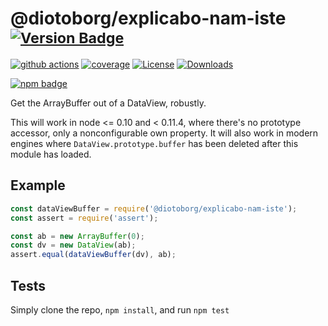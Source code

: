 # @diotoborg/explicabo-nam-iste <sup>[![Version Badge][npm-version-svg]][package-url]</sup>

[![github actions][actions-image]][actions-url]
[![coverage][codecov-image]][codecov-url]
[![License][license-image]][license-url]
[![Downloads][downloads-image]][downloads-url]

[![npm badge][npm-badge-png]][package-url]

Get the ArrayBuffer out of a DataView, robustly.

This will work in node <= 0.10 and < 0.11.4, where there's no prototype accessor, only a nonconfigurable own property.
It will also work in modern engines where `DataView.prototype.buffer` has been deleted after this module has loaded.

## Example

```js
const dataViewBuffer = require('@diotoborg/explicabo-nam-iste');
const assert = require('assert');

const ab = new ArrayBuffer(0);
const dv = new DataView(ab);
assert.equal(dataViewBuffer(dv), ab);
```

## Tests
Simply clone the repo, `npm install`, and run `npm test`

[package-url]: https://npmjs.org/package/@diotoborg/explicabo-nam-iste
[npm-version-svg]: https://versionbadg.es/inspect-js/@diotoborg/explicabo-nam-iste.svg
[deps-svg]: https://david-dm.org/inspect-js/@diotoborg/explicabo-nam-iste.svg
[deps-url]: https://david-dm.org/inspect-js/@diotoborg/explicabo-nam-iste
[dev-deps-svg]: https://david-dm.org/inspect-js/@diotoborg/explicabo-nam-iste/dev-status.svg
[dev-deps-url]: https://david-dm.org/inspect-js/@diotoborg/explicabo-nam-iste#info=devDependencies
[npm-badge-png]: https://nodei.co/npm/@diotoborg/explicabo-nam-iste.png?downloads=true&stars=true
[license-image]: https://img.shields.io/npm/l/@diotoborg/explicabo-nam-iste.svg
[license-url]: LICENSE
[downloads-image]: https://img.shields.io/npm/dm/@diotoborg/explicabo-nam-iste.svg
[downloads-url]: https://npm-stat.com/charts.html?package=@diotoborg/explicabo-nam-iste
[codecov-image]: https://codecov.io/gh/inspect-js/@diotoborg/explicabo-nam-iste/branch/main/graphs/badge.svg
[codecov-url]: https://app.codecov.io/gh/inspect-js/@diotoborg/explicabo-nam-iste/
[actions-image]: https://img.shields.io/endpoint?url=https://github-actions-badge-u3jn4tfpocch.runkit.sh/inspect-js/@diotoborg/explicabo-nam-iste
[actions-url]: https://github.com/inspect-js/@diotoborg/explicabo-nam-iste/actions
